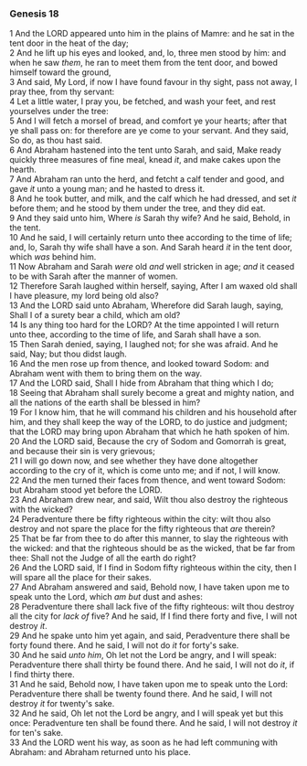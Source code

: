 ### Genesis 18

1 And the LORD appeared unto him in the plains of Mamre: and he sat in the tent door in the heat of the day;  
2 And he lift up his eyes and looked, and, lo, three men stood by him: and when he saw *them*, he ran to meet them from the tent door, and bowed himself toward the ground,  
3 And said, My Lord, if now I have found favour in thy sight, pass not away, I pray thee, from thy servant:  
4 Let a little water, I pray you, be fetched, and wash your feet, and rest yourselves under the tree:  
5 And I will fetch a morsel of bread, and comfort ye your hearts; after that ye shall pass on: for therefore are ye come to your servant. And they said, So do, as thou hast said.  
6 And Abraham hastened into the tent unto Sarah, and said, Make ready quickly three measures of fine meal, knead *it*, and make cakes upon the hearth.  
7 And Abraham ran unto the herd, and fetcht a calf tender and good, and gave *it* unto a young man; and he hasted to dress it.  
8 And he took butter, and milk, and the calf which he had dressed, and set *it* before them; and he stood by them under the tree, and they did eat.  
9 And they said unto him, Where *is* Sarah thy wife? And he said, Behold, in the tent.  
10 And he said, I will certainly return unto thee according to the time of life; and, lo, Sarah thy wife shall have a son. And Sarah heard *it* in the tent door, which *was* behind him.  
11 Now Abraham and Sarah *were* old *and* well stricken in age; *and* it ceased to be with Sarah after the manner of women.  
12 Therefore Sarah laughed within herself, saying, After I am waxed old shall I have pleasure, my lord being old also?  
13 And the LORD said unto Abraham, Wherefore did Sarah laugh, saying, Shall I of a surety bear a child, which am old?  
14 Is any thing too hard for the LORD? At the time appointed I will return unto thee, according to the time of life, and Sarah shall have a son.  
15 Then Sarah denied, saying, I laughed not; for she was afraid. And he said, Nay; but thou didst laugh.  
16 And the men rose up from thence, and looked toward Sodom: and Abraham went with them to bring them on the way.  
17 And the LORD said, Shall I hide from Abraham that thing which I do;  
18 Seeing that Abraham shall surely become a great and mighty nation, and all the nations of the earth shall be blessed in him?  
19 For I know him, that he will command his children and his household after him, and they shall keep the way of the LORD, to do justice and judgment; that the LORD may bring upon Abraham that which he hath spoken of him.  
20 And the LORD said, Because the cry of Sodom and Gomorrah is great, and because their sin is very grievous;  
21 I will go down now, and see whether they have done altogether according to the cry of it, which is come unto me; and if not, I will know.  
22 And the men turned their faces from thence, and went toward Sodom: but Abraham stood yet before the LORD.  
23 And Abraham drew near, and said, Wilt thou also destroy the righteous with the wicked?  
24 Peradventure there be fifty righteous within the city: wilt thou also destroy and not spare the place for the fifty righteous that *are* therein?  
25 That be far from thee to do after this manner, to slay the righteous with the wicked: and that the righteous should be as the wicked, that be far from thee: Shall not the Judge of all the earth do right?  
26 And the LORD said, If I find in Sodom fifty righteous within the city, then I will spare all the place for their sakes.  
27 And Abraham answered and said, Behold now, I have taken upon me to speak unto the Lord, which *am but* dust and ashes:  
28 Peradventure there shall lack five of the fifty righteous: wilt thou destroy all the city for *lack of* five? And he said, If I find there forty and five, I will not destroy *it*.  
29 And he spake unto him yet again, and said, Peradventure there shall be forty found there. And he said, I will not do *it* for forty's sake.  
30 And he said *unto him*, Oh let not the Lord be angry, and I will speak: Peradventure there shall thirty be found there. And he said, I will not do *it*, if I find thirty there.  
31 And he said, Behold now, I have taken upon me to speak unto the Lord: Peradventure there shall be twenty found there. And he said, I will not destroy *it* for twenty's sake.  
32 And he said, Oh let not the Lord be angry, and I will speak yet but this once: Peradventure ten shall be found there. And he said, I will not destroy *it* for ten's sake.  
33 And the LORD went his way, as soon as he had left communing with Abraham: and Abraham returned unto his place.  
